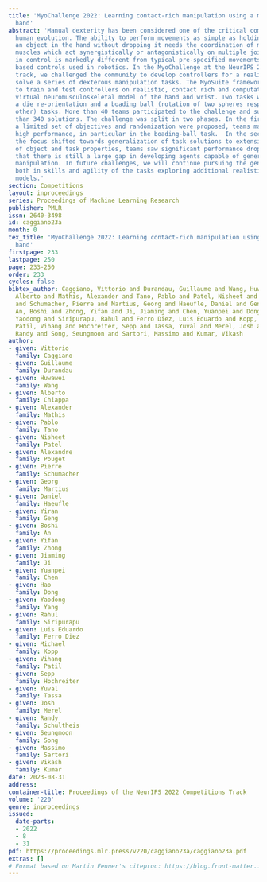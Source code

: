 ```yaml
---
title: 'MyoChallenge 2022: Learning contact-rich manipulation using a musculoskeletal
  hand'
abstract: 'Manual dexterity has been considered one of the critical components for
  human evolution. The ability to perform movements as simple as holding and rotating
  an object in the hand without dropping it needs the coordination of more than 35
  muscles which act synergistically or antagonistically on multiple joints. This complexity
  in control is markedly different from typical pre-specified movements or torque
  based controls used in robotics. In the MyoChallenge at the NeurIPS 2022 competition
  track, we challenged the community to develop controllers for a realistic hand to
  solve a series of dexterous manipulation tasks. The MyoSuite framework was used
  to train and test controllers on realistic, contact rich and computation efficient
  virtual neuromusculoskeletal model of the hand and wrist. Two tasks were proposed:
  a die re-orientation and a boading ball (rotation of two spheres respect to each
  other) tasks. More than 40 teams participated to the challenge and submitted more
  than 340 solutions. The challenge was split in two phases. In the first phase, where
  a limited set of objectives and randomization were proposed, teams managed to achieve
  high performance, in particular in the boading-ball task.  In the second phase as
  the focus shifted towards generalization of task solutions to extensive variations
  of object and task properties, teams saw significant performance drop. This shows
  that there is still a large gap in developing agents capable of generalizable skilled
  manipulation. In future challenges, we will continue pursuing the generalizability
  both in skills and agility of the tasks exploring additional realistic neuromusculoskeletal
  models.'
section: Competitions
layout: inproceedings
series: Proceedings of Machine Learning Research
publisher: PMLR
issn: 2640-3498
id: caggiano23a
month: 0
tex_title: 'MyoChallenge 2022: Learning contact-rich manipulation using a musculoskeletal
  hand'
firstpage: 233
lastpage: 250
page: 233-250
order: 233
cycles: false
bibtex_author: Caggiano, Vittorio and Durandau, Guillaume and Wang, Huwawei and Chiappa,
  Alberto and Mathis, Alexander and Tano, Pablo and Patel, Nisheet and Pouget, Alexandre
  and Schumacher, Pierre and Martius, Georg and Haeufle, Daniel and Geng, Yiran and
  An, Boshi and Zhong, Yifan and Ji, Jiaming and Chen, Yuanpei and Dong, Hao and Yang,
  Yaodong and Siripurapu, Rahul and Ferro Diez, Luis Eduardo and Kopp, Michael and
  Patil, Vihang and Hochreiter, Sepp and Tassa, Yuval and Merel, Josh and Schultheis,
  Randy and Song, Seungmoon and Sartori, Massimo and Kumar, Vikash
author:
- given: Vittorio
  family: Caggiano
- given: Guillaume
  family: Durandau
- given: Huwawei
  family: Wang
- given: Alberto
  family: Chiappa
- given: Alexander
  family: Mathis
- given: Pablo
  family: Tano
- given: Nisheet
  family: Patel
- given: Alexandre
  family: Pouget
- given: Pierre
  family: Schumacher
- given: Georg
  family: Martius
- given: Daniel
  family: Haeufle
- given: Yiran
  family: Geng
- given: Boshi
  family: An
- given: Yifan
  family: Zhong
- given: Jiaming
  family: Ji
- given: Yuanpei
  family: Chen
- given: Hao
  family: Dong
- given: Yaodong
  family: Yang
- given: Rahul
  family: Siripurapu
- given: Luis Eduardo
  family: Ferro Diez
- given: Michael
  family: Kopp
- given: Vihang
  family: Patil
- given: Sepp
  family: Hochreiter
- given: Yuval
  family: Tassa
- given: Josh
  family: Merel
- given: Randy
  family: Schultheis
- given: Seungmoon
  family: Song
- given: Massimo
  family: Sartori
- given: Vikash
  family: Kumar
date: 2023-08-31
address:
container-title: Proceedings of the NeurIPS 2022 Competitions Track
volume: '220'
genre: inproceedings
issued:
  date-parts:
  - 2022
  - 8
  - 31
pdf: https://proceedings.mlr.press/v220/caggiano23a/caggiano23a.pdf
extras: []
# Format based on Martin Fenner's citeproc: https://blog.front-matter.io/posts/citeproc-yaml-for-bibliographies/
---
```

